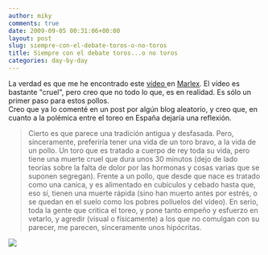 ```yaml
---
author: miky
comments: true
date: 2009-09-05 00:31:06+00:00
layout: post
slug: siempre-con-el-debate-toros-o-no-toros
title: Siempre con el debate toros...o no toros
categories: day-by-day
---
```


La verdad es que me he encontrado este [vídeo ](http://www.youtube.com/watch?v=JJ--faib7to)en [Marlex](http://www.marlexsystems.org/7312-impresionante-camara-oculta-en-un-criadero-de-aves/). El vídeo es bastante "cruel", pero creo que no todo lo que, es en realidad. Es sólo un primer paso para estos pollos.  
Creo que ya lo comenté en un post por algún blog aleatorio, y creo que, en cuanto a la polémica entre el toreo en España dejaría una reflexión.  


> Cierto es que parece una tradición antigua y desfasada. Pero, sinceramente, preferiría tener una vida de un toro bravo, a la vida de un pollo. Un toro que es tratado a cuerpo de rey toda su vida, pero tiene una muerte cruel que dura unos 30 minutos (dejo de lado teorías sobre la falta de dolor por las hormonas y cosas varias que se suponen segregan). Frente a un pollo, que desde que nace es tratado como una canica, y es alimentado en cubículos y cebado hasta que, eso sí, tienen una muerte rápida (sino han muerto antes por estrés, o se quedan en el suelo como los pobres polluelos del vídeo). En serio, toda la gente que critica el toreo, y pone tanto empeño y esfuerzo en vetarlo, y agredir (visual o físicamente) a los que no comulgan con su parecer, me parecen, sinceramente unos hipócritas.  


  
  
  


![](http://img.zemanta.com/pixy.gif?x-id=fb849943-c34b-835b-aa89-f4f49b47de31)
